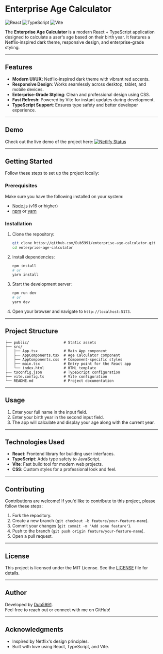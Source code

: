 # Enterprise Age Calculator

![React](https://img.shields.io/badge/React-v18.0.0-blue) ![TypeScript](https://img.shields.io/badge/TypeScript-v4.0.0-blue) ![Vite](https://img.shields.io/badge/Vite-v4.0.0-purple)

The **Enterprise Age Calculator** is a modern React + TypeScript application designed to calculate a user's age based on their birth year. It features a Netflix-inspired dark theme, responsive design, and enterprise-grade styling.

---

## Features

- **Modern UI/UX**: Netflix-inspired dark theme with vibrant red accents.
- **Responsive Design**: Works seamlessly across desktop, tablet, and mobile devices.
- **Enterprise-Grade Styling**: Clean and professional design using CSS.
- **Fast Refresh**: Powered by Vite for instant updates during development.
- **TypeScript Support**: Ensures type safety and better developer experience.

---

## Demo

Check out the live demo of the project here: [![Netlify Status](https://api.netlify.com/api/v1/badges/a88df56f-19be-4fb3-9bd2-ae67bd40d576/deploy-status)](https://app.netlify.com/sites/friendly-monstera-acd678/deploys) 


---

## Getting Started

Follow these steps to set up the project locally:

### Prerequisites

Make sure you have the following installed on your system:

- [Node.js](https://nodejs.org/) (v16 or higher)
- [npm](https://www.npmjs.com/) or [yarn](https://yarnpkg.com/)

### Installation

1. Clone the repository:

   ```bash
   git clone https://github.com/Dub5991/enterprise-age-calculator.git
   cd enterprise-age-calculator
   ```

2. Install dependencies:

   ```bash
   npm install
   # or
   yarn install
   ```

3. Start the development server:

   ```bash
   npm run dev
   # or
   yarn dev
   ```

4. Open your browser and navigate to `http://localhost:5173`.

---

## Project Structure

```plaintext
├── public/                # Static assets
├── src/
│   ├── App.tsx            # Main App component
│   ├── AppComponents.tsx  # Age Calculator component
│   ├── AppComponents.css  # Component-specific styles
│   ├── main.tsx           # Entry point for the React app
│   └── index.html         # HTML template
├── tsconfig.json          # TypeScript configuration
├── vite.config.ts         # Vite configuration
└── README.md              # Project documentation
```

---

## Usage

1. Enter your full name in the input field.
2. Enter your birth year in the second input field.
3. The app will calculate and display your age along with the current year.

---

## Technologies Used

- **React**: Frontend library for building user interfaces.
- **TypeScript**: Adds type safety to JavaScript.
- **Vite**: Fast build tool for modern web projects.
- **CSS**: Custom styles for a professional look and feel.

---

## Contributing

Contributions are welcome! If you'd like to contribute to this project, please follow these steps:

1. Fork the repository.
2. Create a new branch (`git checkout -b feature/your-feature-name`).
3. Commit your changes (`git commit -m 'Add some feature'`).
4. Push to the branch (`git push origin feature/your-feature-name`).
5. Open a pull request.

---

## License

This project is licensed under the MIT License. See the [LICENSE](LICENSE) file for details.

---

## Author

Developed by [Dub5991](https://github.com/Dub5991).  
Feel free to reach out or connect with me on GitHub!

---

## Acknowledgments

- Inspired by Netflix's design principles.
- Built with love using React, TypeScript, and Vite.
